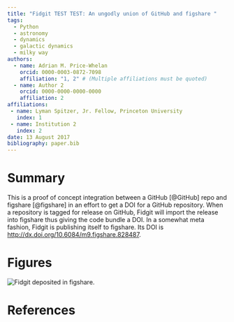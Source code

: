 ```yaml
---
title: "Fidgit TEST TEST: An ungodly union of GitHub and figshare "
tags:
  - Python
  - astronomy
  - dynamics
  - galactic dynamics
  - milky way
authors:
  - name: Adrian M. Price-Whelan
    orcid: 0000-0003-0872-7098
    affiliation: "1, 2" # (Multiple affiliations must be quoted)
  - name: Author 2
    orcid: 0000-0000-0000-0000
    affiliation: 2
affiliations:
 - name: Lyman Spitzer, Jr. Fellow, Princeton University
   index: 1
 - name: Institution 2
   index: 2
date: 13 August 2017
bibliography: paper.bib
---
```


# Summary

This is a proof of concept integration between a GitHub [@GitHub] repo and figshare [@figshare] in an effort to get a DOI for a GitHub repository. When a repository is tagged for release on GitHub, Fidgit will import the release into figshare thus giving the code bundle a DOI. In a somewhat meta fashion, Fidgit is publishing itself to figshare. Its DOI is http://dx.doi.org/10.6084/m9.figshare.828487.

# Figures

![Fidgit deposited in figshare.](figshare_article.png)

# References
